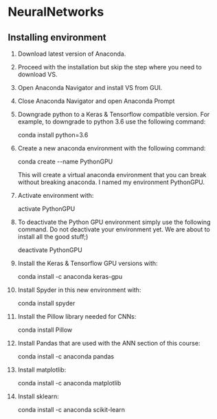# NeuralNetworks

## Installing environment

1. Download latest version of Anaconda.

2. Proceed with the installation but skip the step where you need to download VS.

3. Open Anaconda Navigator and install VS from GUI.

4. Close Anaconda Navigator and open Anaconda Prompt

5. Downgrade python to a Keras & Tensorflow compatible version. For example, to downgrade to python 3.6 use the following command:

      conda install python=3.6

6. Create a new  anaconda environment with the following command:

      conda create --name PythonGPU

      This will create a virtual anaconda environment that you can break without breaking anaconda.  I named my environment PythonGPU.

7. Activate environment with:

      activate PythonGPU

8. To deactivate the Python GPU environment simply use the following command. Do not deactivate your environment yet. We are about to install all the good stuff;)

     deactivate PythonGPU

9. Install the Keras & Tensorflow GPU versions with:

      conda install -c anaconda keras-gpu

10. Install Spyder in this new environment with:

      conda install spyder

11.  Install the Pillow library needed for CNNs:

      conda install Pillow

12. Install Pandas that are used with the ANN section of this course:

      conda install -c anaconda pandas 

13. Install matplotlib:

      conda install -c anaconda matplotlib
      
14. Install sklearn:

      conda install -c anaconda scikit-learn
